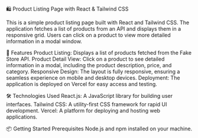 🛍️ Product Listing Page with React & Tailwind CSS

This is a simple product listing page built with React and Tailwind CSS. The application fetches a list of products from an API and displays them in a responsive grid. Users can click on a product to view more detailed information in a modal window.

🚀 Features
Product Listing: Displays a list of products fetched from the Fake Store API.
Product Detail View: Click on a product to see detailed information in a modal, including the product description, price, and category.
Responsive Design: The layout is fully responsive, ensuring a seamless experience on mobile and desktop devices.
Deployment: The application is deployed on Vercel for easy access and testing.

🛠️ Technologies Used
React.js: A JavaScript library for building user interfaces.
Tailwind CSS: A utility-first CSS framework for rapid UI development.
Vercel: A platform for deploying and hosting web applications.

📦 Getting Started
Prerequisites
Node.js and npm installed on your machine.